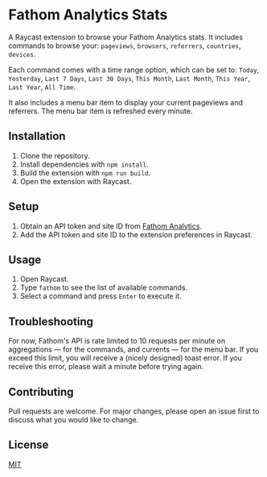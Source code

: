 # Fathom Analytics Stats
A Raycast extension to browse your Fathom Analytics stats.
It includes commands to browse your: `pageviews`, `browsers`, `referrers`, `countries`, `devices`.

Each command comes with a time range option, which can be set to: `Today`, `Yesterday`, `Last 7 Days`, `Last 30 Days`, `This Month`, `Last Month`, `This Year`, `Last Year`, `All Time`.

It also includes a menu bar item to display your current pageviews and referrers. The menu bar item is refreshed every minute.

## Installation
1. Clone the repository.
2. Install dependencies with `npm install`.
3. Build the extension with `npm run build`.
4. Open the extension with Raycast.

## Setup
1. Obtain an API token and site ID from [Fathom Analytics](usefathom.com).
2. Add the API token and site ID to the extension preferences in Raycast.

## Usage
1. Open Raycast.
2. Type `fathom` to see the list of available commands.
3. Select a command and press `Enter` to execute it.

## Troubleshooting
For now, Fathom's API is rate limited to 10 requests per minute on aggregations — for the commands, and currents — for the menu bar. If you exceed this limit, you will receive a (nicely designed) toast error. If you receive this error, please wait a minute before trying again.

## Contributing
Pull requests are welcome. For major changes, please open an issue first to discuss what you would like to change.

## License
[MIT](LICENSE)
